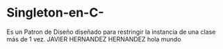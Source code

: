 # Singleton-en-C-
Es un Patron de Diseño diseñado para restringir la instancia de una clase más de 1 vez.
JAVIER HERNANDEZ HERNANDEZ
hola mundo